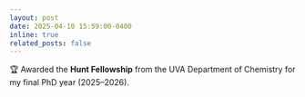 ```yaml
---
layout: post
date: 2025-04-10 15:59:00-0400
inline: true
related_posts: false
---
```


:trophy: Awarded the **Hunt Fellowship** from the UVA Department of Chemistry for my final PhD year (2025–2026).
